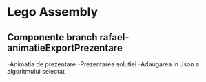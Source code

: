 # Lego Assembly
## Componente branch rafael-animatieExportPrezentare

-Animatia de prezentare 
-Prezentarea solutiei
-Adaugarea in Json a algoritmului selectat


